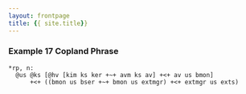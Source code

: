 ```yaml
---
layout: frontpage
title: {{ site.title}}
---
```


### Example 17 Copland Phrase

```
*rp, n:
  @us @ks [@hv [kim ks ker +~+ avm ks av] +<+ av us bmon]
      +<+ ((bmon us bser +~+ bmon us extmgr) +<+ extmgr us exts)
```
